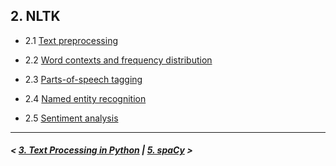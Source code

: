 ## 2. NLTK

- 2.1 [Text preprocessing](preprocessing.md)

- 2.2 [Word contexts and frequency distribution](freq.md)

- 2.3 [Parts-of-speech tagging](pos.md)

- 2.4 [Named entity recognition](ner.md)

- 2.5 [Sentiment analysis](sa.md)

---

##### \< [3. Text Processing in Python](../python-strings/) \| [5. spaCy](../spacy/) \>

